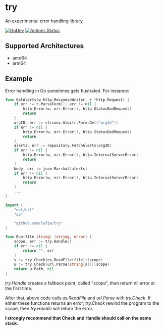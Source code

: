 # try
An experimental error handling library.

[![GoDev][godev-image]][godev-url]
[![Actions Status][actions-image]][actions-url]

## Supported Architectures

* amd64
* arm64

## Example

Error handling in Go sometimes gets flustrated. For instance:

```go
func GetAlerts(w http.ResponseWriter, r *http.Request) {
	if err := r.ParseForm(); err != nil {
		http.Error(w, err.Error(), http.StatusBadRequest)
		return
	}
	orgID, err := strconv.Atoi(r.Form.Get("orgId"))
	if err != nil {
		http.Error(w, err.Error(), http.StatusBadRequest)
		return
	}
	alerts, err := repository.FetchAlerts(orgID)
	if err != nil {
		http.Error(w, err.Error(), http.InternalServerError)
		return
	}
	body, err := json.Marshal(alerts)
	if err != nil {
		http.Error(w, err.Error(), http.InternalServerError)
		return
	}
	...
}
```

```go
import (
	"net/url"
	"os"

	"github.com/lufia/try"
)

func Run(file string) (string, error) {
	scope, err := try.Handle()
	if err != nil {
		return "", err
	}
	s := try.Check(os.ReadFile(file))(scope)
	u := try.Check(url.Parse(string(s)))(scope)
	return u.Path, nil
}
```

*try.Handle* creates a fallback point, called "scope",  then return nil error
 at the first time.

After that, above code calls *os.ReadFile* and *url.Parse* with *try.Check*. If either these functions returns an error, *try.Check* rewind the program to the scope, then *try.Handle* will return the error.

**I strongly recommend that Check and Handle should call on the same stack.**

[godev-image]: https://pkg.go.dev/badge/github.com/lufia/try
[godev-url]: https://pkg.go.dev/github.com/lufia/try
[actions-image]: https://github.com/lufia/try/actions/workflows/test.yml/badge.svg
[actions-url]: https://github.com/lufia/try/actions/workflows/test.yml
